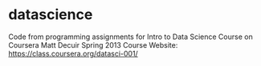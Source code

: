 datascience
===========

Code from programming assignments for Intro to Data Science Course on Coursera  Matt Decuir Spring 2013  Course Website: https://class.coursera.org/datasci-001/
